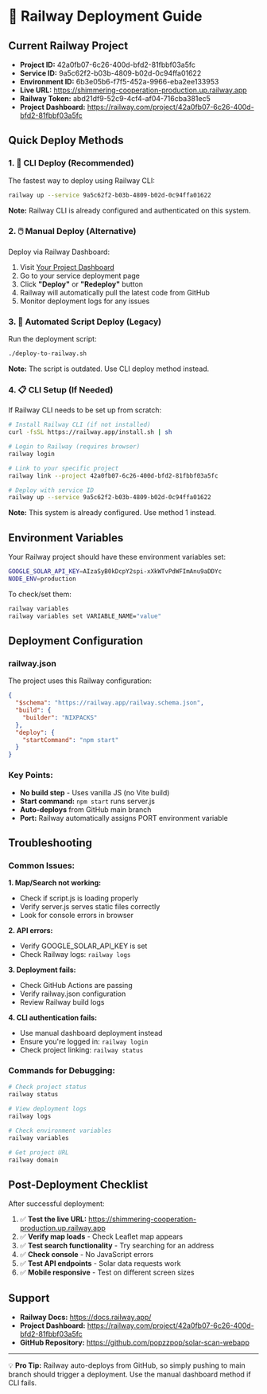 # 🚀 Railway Deployment Guide

## Current Railway Project
- **Project ID:** 42a0fb07-6c26-400d-bfd2-81fbbf03a5fc
- **Service ID:** 9a5c62f2-b03b-4809-b02d-0c94ffa01622
- **Environment ID:** 6b3e05b6-f7f5-452a-9966-eba2ee133953
- **Live URL:** https://shimmering-cooperation-production.up.railway.app
- **Railway Token:** abd21df9-52c9-4cf4-af04-716cba381ec5
- **Project Dashboard:** https://railway.com/project/42a0fb07-6c26-400d-bfd2-81fbbf03a5fc

## Quick Deploy Methods

### 1. 🚀 CLI Deploy (Recommended)
The fastest way to deploy using Railway CLI:

```bash
railway up --service 9a5c62f2-b03b-4809-b02d-0c94ffa01622
```

**Note:** Railway CLI is already configured and authenticated on this system.

### 2. 🖱️ Manual Deploy (Alternative)
Deploy via Railway Dashboard:

1. Visit [Your Project Dashboard](https://railway.com/project/42a0fb07-6c26-400d-bfd2-81fbbf03a5fc)
2. Go to your service deployment page
3. Click **"Deploy"** or **"Redeploy"** button
4. Railway will automatically pull the latest code from GitHub
5. Monitor deployment logs for any issues

### 3. 🤖 Automated Script Deploy (Legacy)
Run the deployment script:

```bash
./deploy-to-railway.sh
```

**Note:** The script is outdated. Use CLI deploy method instead.

### 4. 📋 CLI Setup (If Needed)
If Railway CLI needs to be set up from scratch:

```bash
# Install Railway CLI (if not installed)
curl -fsSL https://railway.app/install.sh | sh

# Login to Railway (requires browser)
railway login

# Link to your specific project
railway link --project 42a0fb07-6c26-400d-bfd2-81fbbf03a5fc

# Deploy with service ID
railway up --service 9a5c62f2-b03b-4809-b02d-0c94ffa01622
```

**Note:** This system is already configured. Use method 1 instead.

## Environment Variables
Your Railway project should have these environment variables set:

```bash
GOOGLE_SOLAR_API_KEY=AIzaSyB0kDcpY2spi-xXkWTvPdWFImAnu9aDDYc
NODE_ENV=production
```

To check/set them:
```bash
railway variables
railway variables set VARIABLE_NAME="value"
```

## Deployment Configuration

### railway.json
The project uses this Railway configuration:
```json
{
  "$schema": "https://railway.app/railway.schema.json",
  "build": {
    "builder": "NIXPACKS"
  },
  "deploy": {
    "startCommand": "npm start"
  }
}
```

### Key Points:
- **No build step** - Uses vanilla JS (no Vite build)
- **Start command:** `npm start` runs server.js
- **Auto-deploys** from GitHub main branch
- **Port:** Railway automatically assigns PORT environment variable

## Troubleshooting

### Common Issues:

**1. Map/Search not working:**
- Check if script.js is loading properly
- Verify server.js serves static files correctly
- Look for console errors in browser

**2. API errors:**
- Verify GOOGLE_SOLAR_API_KEY is set
- Check Railway logs: `railway logs`

**3. Deployment fails:**
- Check GitHub Actions are passing
- Verify railway.json configuration
- Review Railway build logs

**4. CLI authentication fails:**
- Use manual dashboard deployment instead
- Ensure you're logged in: `railway login`
- Check project linking: `railway status`

### Commands for Debugging:

```bash
# Check project status
railway status

# View deployment logs
railway logs

# Check environment variables
railway variables

# Get project URL
railway domain
```

## Post-Deployment Checklist

After successful deployment:

1. ✅ **Test the live URL:** https://shimmering-cooperation-production.up.railway.app
2. ✅ **Verify map loads** - Check Leaflet map appears
3. ✅ **Test search functionality** - Try searching for an address
4. ✅ **Check console** - No JavaScript errors
5. ✅ **Test API endpoints** - Solar data requests work
6. ✅ **Mobile responsive** - Test on different screen sizes

## Support

- **Railway Docs:** https://docs.railway.app/
- **Project Dashboard:** https://railway.com/project/42a0fb07-6c26-400d-bfd2-81fbbf03a5fc
- **GitHub Repository:** https://github.com/popzzpop/solar-scan-webapp

---

💡 **Pro Tip:** Railway auto-deploys from GitHub, so simply pushing to main branch should trigger a deployment. Use the manual dashboard method if CLI fails.